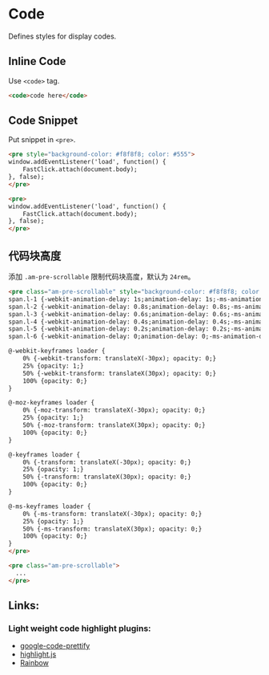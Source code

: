 # Code

Defines styles for display codes.

## Inline Code

Use `<code>` tag.

```html
<code>code here</code>
```

## Code Snippet

Put snippet in `<pre>`.

`````html
<pre style="background-color: #f8f8f8; color: #555">
window.addEventListener('load', function() {
    FastClick.attach(document.body);
}, false);
</pre>
`````

```html
<pre>
window.addEventListener('load', function() {
    FastClick.attach(document.body);
}, false);
</pre>
```

## 代码块高度

添加 `.am-pre-scrollable` 限制代码块高度，默认为 `24rem`。

`````html
<pre class="am-pre-scrollable" style="background-color: #f8f8f8; color: #555">
span.l-1 {-webkit-animation-delay: 1s;animation-delay: 1s;-ms-animation-delay: 1s;-moz-animation-delay: 1s;}
span.l-2 {-webkit-animation-delay: 0.8s;animation-delay: 0.8s;-ms-animation-delay: 0.8s;-moz-animation-delay: 0.8s;}
span.l-3 {-webkit-animation-delay: 0.6s;animation-delay: 0.6s;-ms-animation-delay: 0.6s;-moz-animation-delay: 0.6s;}
span.l-4 {-webkit-animation-delay: 0.4s;animation-delay: 0.4s;-ms-animation-delay: 0.4s;-moz-animation-delay: 0.4s;}
span.l-5 {-webkit-animation-delay: 0.2s;animation-delay: 0.2s;-ms-animation-delay: 0.2s;-moz-animation-delay: 0.2s;}
span.l-6 {-webkit-animation-delay: 0;animation-delay: 0;-ms-animation-delay: 0;-moz-animation-delay: 0;}

@-webkit-keyframes loader {
	0% {-webkit-transform: translateX(-30px); opacity: 0;}
	25% {opacity: 1;}
	50% {-webkit-transform: translateX(30px); opacity: 0;}
	100% {opacity: 0;}
}

@-moz-keyframes loader {
	0% {-moz-transform: translateX(-30px); opacity: 0;}
	25% {opacity: 1;}
	50% {-moz-transform: translateX(30px); opacity: 0;}
	100% {opacity: 0;}
}

@-keyframes loader {
	0% {-transform: translateX(-30px); opacity: 0;}
	25% {opacity: 1;}
	50% {-transform: translateX(30px); opacity: 0;}
	100% {opacity: 0;}
}

@-ms-keyframes loader {
	0% {-ms-transform: translateX(-30px); opacity: 0;}
	25% {opacity: 1;}
	50% {-ms-transform: translateX(30px); opacity: 0;}
	100% {opacity: 0;}
}
</pre>

`````

```html
<pre class="am-pre-scrollable">
  ...
</pre>
```

## Links:

### Light weight code highlight plugins:

- [google-code-prettify](https://code.google.com/p/google-code-prettify/)
- [highlight.js](https://highlightjs.org/)
- [Rainbow](http://craig.is/making/rainbows)
